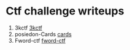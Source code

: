 # Ctf challenge writeups

1. 3kctf [3kctf](https://blog.harshkhuha.in/writeups/3kctf-challenge/)
2. posiedon-Cards [cards](https://blog.harshkhuha.in/writeups/cards/)
3. Fword-ctf [fword-ctf](https://blog.harshkhuha.in/writeups/fword/)
